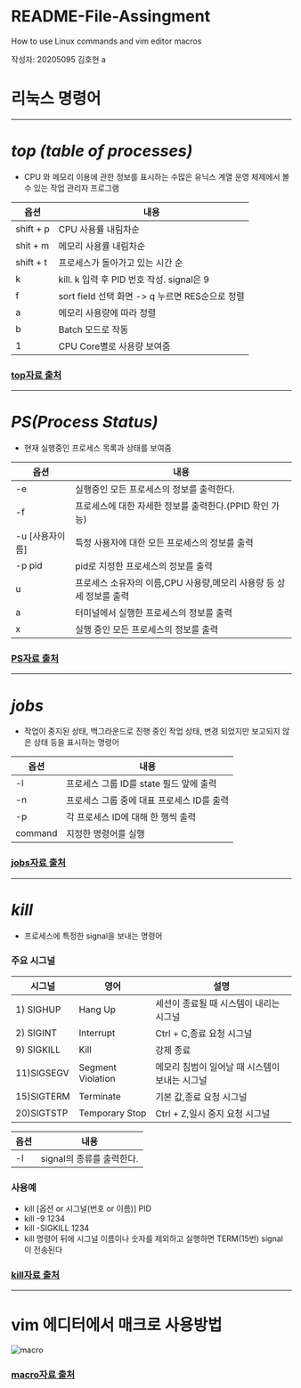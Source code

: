 # README-File-Assingment
How to use Linux commands and vim editor macros

작성자: 20205095 김호현 a

# 리눅스 명령어
---
# ***top (table of processes)***

* CPU 와 메모리 이용에 관한 정보를 표시하는 수많은 유닉스 계열 운영 체제에서 볼 수 있는 작업 관리자 
	프로그램
	
|옵션|내용|
|-----|-----|	
|shift + p | CPU 사용률 내림차순|
| shit + m | 메모리 사용률 내림차순|
| shift + t | 프로세스가 돌아가고 있는 시간 순|
| k | kill. k 입력 후 PID 번호 작성. signal은 9|
| f | sort field 선택 화면 -> q 누르면 RES순으로 정렬|
| a | 메모리 사용량에 따라 정렬|
| b | Batch 모드로 작동|
| 1 | CPU Core별로 사용량 보여줌|

### [top자료 출처](https://zzsza.github.io/development/2018/07/18/linux-top/ "top Explanation")
---

# ***PS(Process Status)***
* 현재 실행중인 프로세스 목록과 상태를 보여줌

|옵션|내용|
|-----|-----|
|-e|실행중인 모든 프로세스의 정보를 출력한다.|
|-f|프로세스에 대한 자세한 정보를 출력한다.(PPID 확인 가능)|
|-u [사용자이름]|특정 사용자에 대한 모든 프로세스의 정보를 출력|
|-p pid|pid로 지정한 프로세스의 정보를 출력|
|u|프로세스 소유자의 이름,CPU 사용량,메모리 사용량 등 상세 정보를 출력|
|a|터미널에서 실행한 프로세스의 정보를 출력|
|x|실행 중인 모든 프로세스의 정보를 출력|
### [PS자료 출처](https://blog.naver.com/PostView.nhn?isHttpsRedirect=true&blogId=jsky10503&logNo=220728880785&parentCategoryNo=&categoryNo=109&viewDate=&isShowPopularPosts=false&from=postView "PS Explanation")

---
# ***jobs***
* 작업이 중지된 상태, 백그라운드로 진행 중인 작업 상태, 변경 되었지만 보고되지 않은 상태 등을 표시하는 명령어

|옵션|내용|
|-----|-----|
|-l|프로세스 그룹 ID를 state 필드 앞에 출력|
|-n|프로세스 그룹 중에 대표 프로세스 ID를 출력|
|-p|각 프로세스 ID에 대해 한 행씩 출력|
|command|지정한 명령어를 실행|

### [jobs자료 출처](https://hbase.tistory.com/265 "jobs Explanation")

---
# ***kill***
* 프로세스에 특정한 signal을 보내는 명령어
### 주요 시그널

|시그널|영어|설명|
|-----|-----|-----|
|1) SIGHUP|Hang Up|세션이 종료될 때 시스템이 내리는 시그널|
|2) SIGINT|Interrupt|Ctrl + C,종료 요청 시그널|
|9) SIGKILL|Kill|강제 종료 |
|11)SIGSEGV|Segment Violation|메모리 침범이 일어날 때 시스템이 보내는 시그널|
|15)SIGTERM|Terminate|기본 값,종료 요청 시그널|
|20)SIGTSTP|Temporary Stop|Ctrl + Z,일시 중지 요청 시그널|

|옵션|내용|
|-----|-----|
|-l|signal의 종류를 출력한다.|
### 사용예
* kill [옵션 or 시그널(번호 or 이름)] PID
* kill -9 1234
* kill -SIGKILL 1234
* kill 명령어 뒤에 시그널 이름이나 숫자를 제외하고 실행하면 TERM(15번) signal 이 전송된다

### [kill자료 출처](https://jhnyang.tistory.com/143 "kill Explanation")
---

# vim 에디터에서 매크로 사용방법

![macro](https://user-images.githubusercontent.com/106680760/171987897-1af9f981-9ca5-4903-b8d8-e34dee316047.PNG)

### [macro자료 출처](https://clem.tistory.com/29 "macro Explanation")
